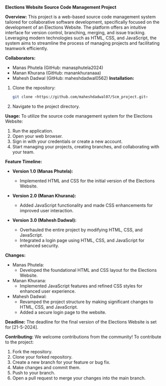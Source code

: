 **Elections Website Source Code Management Project**

**Overview:**
This project is a web-based source code management system tailored for collaborative software development, specifically focused on the development of an Elections Website. The platform offers an intuitive interface for version control, branching, merging, and issue tracking. Leveraging modern technologies such as HTML, CSS, and JavaScript, the system aims to streamline the process of managing projects and facilitating teamwork efficiently.

**Collaborators:**
- Manas Phutela (GitHub: manasphutela2024)
- Manan Khurana (GitHub: manankhuranaaa)
- Mahesh Dadwal (GitHub: maheshdadwal0562)
**Installation:**
1. Clone the repository: 
   ```bash
   git clone <https://github.com/maheshdadwal07/Scm_project.git>
   ```
2. Navigate to the project directory.

**Usage:**
To utilize the source code management system for the Elections Website:

1. Run the application.
2. Open your web browser.
3. Sign in with your credentials or create a new account.
4. Start managing your projects, creating branches, and collaborating with your team.

**Feature Timeline:**
- **Version 1.0 (Manas Phutela):**
  - Implemented HTML and CSS for the initial version of the Elections Website.

- **Version 2.0 (Manan Khurana):**
  - Added JavaScript functionality and made CSS enhancements for improved user interaction.

- **Version 3.0 (Mahesh Dadwal):**
  - Overhauled the entire project by modifying HTML, CSS, and JavaScript.
  - Integrated a login page using HTML, CSS, and JavaScript for enhanced security.

**Changes:**
- Manas Phutela:
  - Developed the foundational HTML and CSS layout for the Elections Website.
- Manan Khurana:
  - Implemented JavaScript features and refined CSS styles for enhanced user experience.
- Mahesh Dadwal:
  - Revamped the project structure by making significant changes to HTML, CSS, and JavaScript.
  - Added a secure login page to the website.

**Deadline:**
The deadline for the final version of the Elections Website is set for [21-5-2024]. 

**Contributing:**
We welcome contributions from the community! To contribute to the project:
1. Fork the repository.
2. Clone your forked repository.
3. Create a new branch for your feature or bug fix.
4. Make changes and commit them.
5. Push to your branch.
6. Open a pull request to merge your changes into the main branch.

